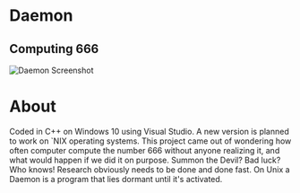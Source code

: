 # Daemon
## Computing 666
![Daemon Screenshot](https://github.com/powercrypt/Daemon/blob/master/Daemon.png)
# About
Coded in C++ on Windows 10 using Visual Studio.  A new version is planned to work on `NIX operating systems.
This project came out of wondering how often computer compute the number 666 without anyone realizing it, and what would happen if we did it on purpose. Summon the Devil? Bad luck? Who knows!  Research obviously needs to be done and done fast. On Unix a Daemon is a program that lies dormant until it's activated.
